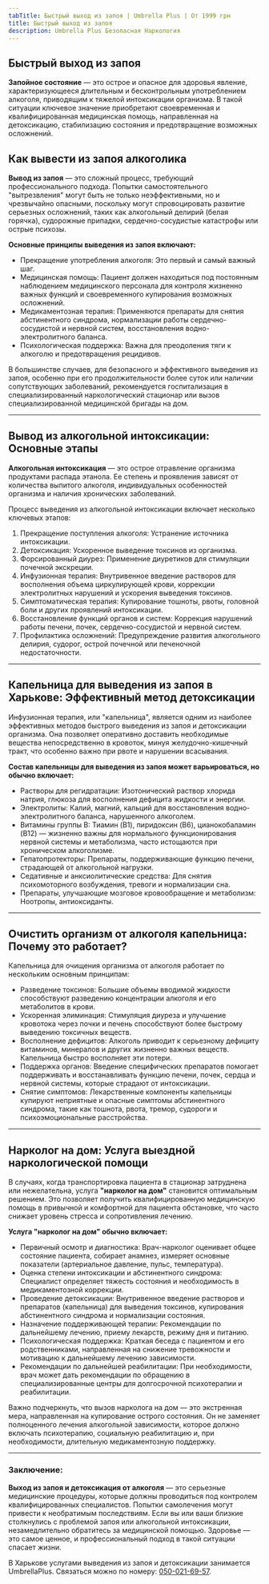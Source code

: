 ```yaml
---
tabTitle: Быстрый выход из запоя | Umbrella Plus | От 1999 грн
title: Быстрый выход из запоя
description: Umbrella Plus Безопасная Наркология
---
```


## Быстрый выход из запоя

**Запойное состояние** — это острое и опасное для здоровья явление, характеризующееся длительным и бесконтрольным употреблением алкоголя, приводящим к тяжелой интоксикации организма. В такой ситуации ключевое значение приобретают своевременная и квалифицированная медицинская помощь, направленная на детоксикацию, стабилизацию состояния и предотвращение возможных осложнений.

## Как вывести из запоя алкоголика

**Вывод из запоя** — это сложный процесс, требующий профессионального подхода. Попытки самостоятельного "вытрезвления" могут быть не только неэффективными, но и чрезвычайно опасными, поскольку могут спровоцировать развитие серьезных осложнений, таких как алкогольный делирий (белая горячка), судорожные припадки, сердечно-сосудистые катастрофы или острые психозы.

**Основные принципы выведения из запоя включают:**

* Прекращение употребления алкоголя: Это первый и самый важный шаг.
* Медицинская помощь: Пациент должен находиться под постоянным наблюдением медицинского персонала для контроля жизненно важных функций и своевременного купирования возможных осложнений.
* Медикаментозная терапия: Применяются препараты для снятия абстинентного синдрома, нормализации работы сердечно-сосудистой и нервной систем, восстановления водно-электролитного баланса.
* Психологическая поддержка: Важна для преодоления тяги к алкоголю и предотвращения рецидивов.

В большинстве случаев, для безопасного и эффективного выведения из запоя, особенно при его продолжительности более суток или наличии сопутствующих заболеваний, рекомендуется госпитализация в специализированный наркологический стационар или вызов специализированной медицинской бригады на дом.

***

## Вывод из алкогольной интоксикации: Основные этапы

**Алкогольная интоксикация** — это острое отравление организма продуктами распада этанола. Ее степень и проявления зависят от количества выпитого алкоголя, индивидуальных особенностей организма и наличия хронических заболеваний.

Процесс выведения из алкогольной интоксикации включает несколько ключевых этапов:

1. Прекращение поступления алкоголя: Устранение источника интоксикации.
2. Детоксикация: Ускоренное выведение токсинов из организма.
3. Форсированный диурез: Применение диуретиков для стимуляции почечной экскреции.
4. Инфузионная терапия: Внутривенное введение растворов для восполнения объема циркулирующей крови, коррекции электролитных нарушений и ускорения выведения токсинов.
5. Симптоматическая терапия: Купирование тошноты, рвоты, головной боли и других проявлений интоксикации.
6. Восстановление функций органов и систем: Коррекция нарушений работы печени, почек, сердечно-сосудистой и нервной систем.
7. Профилактика осложнений: Предупреждение развития алкогольного делирия, судорог, острой почечной или печеночной недостаточности.

***

## Капельница для выведения из запоя в Харькове: Эффективный метод детоксикации

Инфузионная терапия, или "капельница", является одним из наиболее эффективных методов быстрого выведения из запоя и детоксикации организма. Она позволяет оперативно доставить необходимые вещества непосредственно в кровоток, минуя желудочно-кишечный тракт, что особенно важно при рвоте и нарушении всасывания.

**Состав капельницы для выведения из запоя может варьироваться, но обычно включает:**

* Растворы для регидратации: Изотонический раствор хлорида натрия, глюкоза для восполнения дефицита жидкости и энергии.
* Электролиты: Калий, магний, кальций для восстановления водно-электролитного баланса, нарушенного алкоголем.
* Витамины группы B: Тиамин (B1), пиридоксин (B6), цианокобаламин (B12) — жизненно важны для нормального функционирования нервной системы и метаболизма, часто истощаются при хроническом алкоголизме.
* Гепатопротекторы: Препараты, поддерживающие функцию печени, страдающей от алкогольной нагрузки.
* Седативные и анксиолитические средства: Для снятия психомоторного возбуждения, тревоги и нормализации сна.
* Препараты, улучшающие мозговое кровообращение и метаболизм: Ноотропы, антиоксиданты.

***

## Очистить организм от алкоголя капельница: Почему это работает?

Капельница для очищения организма от алкоголя работает по нескольким основным принципам:

* Разведение токсинов: Большие объемы вводимой жидкости способствуют разведению концентрации алкоголя и его метаболитов в крови.
* Ускоренная элиминация: Стимуляция диуреза и улучшение кровотока через почки и печень способствуют более быстрому выведению токсичных веществ.
* Восполнение дефицитов: Алкоголь приводит к серьезному дефициту витаминов, минералов и других жизненно важных веществ. Капельница быстро восполняет эти потери.
* Поддержка органов: Введение специфических препаратов помогает поддерживать и восстанавливать функцию печени, почек, сердца и нервной системы, которые страдают от интоксикации.
* Снятие симптомов: Лекарственные компоненты капельницы купируют неприятные и опасные симптомы абстинентного синдрома, такие как тошнота, рвота, тремор, судороги и психоэмоциональные расстройства.

***

## Нарколог на дом: Услуга выездной наркологической помощи

В случаях, когда транспортировка пациента в стационар затруднена или нежелательна, услуга **"нарколог на дом"** становится оптимальным решением. Это позволяет получить квалифицированную медицинскую помощь в привычной и комфортной для пациента обстановке, что часто снижает уровень стресса и сопротивления лечению.

**Услуга "нарколог на дом" обычно включает:**

* Первичный осмотр и диагностика: Врач-нарколог оценивает общее состояние пациента, собирает анамнез, измеряет основные показатели (артериальное давление, пульс, температура).
* Оценка степени интоксикации и абстинентного синдрома: Специалист определяет тяжесть состояния и необходимость в медикаментозной коррекции.
* Проведение детоксикации: Внутривенное введение растворов и препаратов (капельница) для выведения токсинов, купирования абстинентного синдрома и нормализации состояния.
* Назначение поддерживающей терапии: Рекомендации по дальнейшему лечению, приему лекарств, режиму дня и питанию.
* Психологическая поддержка: Краткая беседа с пациентом и его родственниками, направленная на снижение тревожности и мотивацию к дальнейшему лечению зависимости.
* Рекомендации по дальнейшей реабилитации: При необходимости, врач может дать рекомендации по обращению в специализированные центры для долгосрочной психотерапии и реабилитации.

Важно подчеркнуть, что вызов нарколога на дом — это экстренная мера, направленная на купирование острого состояния. Он не заменяет полноценного лечения алкогольной зависимости, которое должно включать психотерапию, социальную реабилитацию и, при необходимости, длительную медикаментозную поддержку.

***

### Заключение:

**Выход из запоя и детоксикация от алкоголя** — это серьезные медицинские процедуры, которые должны проводиться под контролем квалифицированных специалистов. Попытки самолечения могут привести к необратимым последствиям. Если вы или ваши близкие столкнулись с проблемой запоя или алкогольной интоксикации, незамедлительно обратитесь за медицинской помощью. Здоровье — это самое ценное, и профессиональный подход в такой ситуации спасает жизни.

В Харькове услугами выведения из запоя и детоксикации занимается UmbrellaPlus. Связаться можно по номеру: [050-021-69-57](tel:0500216957).
